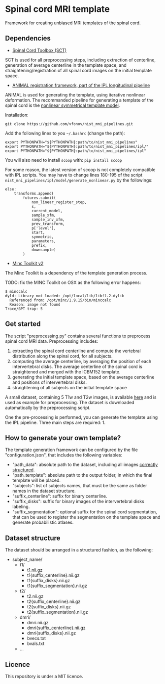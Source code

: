 # Spinal cord MRI template
Framework for creating unbiased MRI templates of the spinal cord.

## Dependencies
- [Spinal Cord Toolbox (SCT)](https://github.com/neuropoly/spinalcordtoolbox)

SCT is used for all preprocessing steps, including extraction of centerline, generation of average centerline in the template space, and straightening/registration of all spinal cord images on the initial template space.

- [ANIMAL registration framework, part of the IPL longitudinal pipeline](https://github.com/vfonov/nist_mni_pipelines)

ANIMAL is used for generating the template, using iterative nonlinear deformation.
The recommanded pipeline for generating a template of the spinal cord is the [nonlinear symmetrical template model](https://github.com/vfonov/nist_mni_pipelines/blob/master/examples/synthetic_tests/test_model_creation/scoop_test_nl_sym.py).

Installation:

`git clone https://github.com/vfonov/nist_mni_pipelines.git`

Add the following lines to you `~/.bashrc` (change the path): 
```
export PYTHONPATH="${PYTHONPATH}:path/to/nist_mni_pipelines"
export PYTHONPATH="${PYTHONPATH}:path/to/nist_mni_pipelines/ipl/"
export PYTHONPATH="${PYTHONPATH}:path/to/nist_mni_pipelines/ipl"
```

You will also need to install `scoop` with: `pip install scoop`

For some reason, the latest version of scoop is not completely compatible with IPL scripts. You may have to change lines 180-195 of the script `nist_mni_pipelines/ipl/model/generate_nonlinear.py` by the followings:
```
else:
    transforms.append(
        futures.submit(
            non_linear_register_step,
            s,
            current_model,
            sample_xfm,
            sample_inv_xfm,
            prev_transform,
            p['level'],
            start,
            symmetric,
            parameters,
            prefix,
            downsample)
        )
```

- [Minc Toolkit v2](http://bic-mni.github.io/)

The Minc Toolkit is a dependency of the template generation process.

TODO: fix the MINC Toolkit on OSX as the following error happens:
```
$ minccalc
dyld: Library not loaded: /opt/local/lib/libfl.2.dylib
  Referenced from: /opt/minc/1.9.15/bin/minccalc
  Reason: image not found
Trace/BPT trap: 5
```

## Get started
The script "preprocessing.py" contains several functions to preprocess spinal cord MRI data. Preprocessing includes:
1) extracting the spinal cord centerline and compute the vertebral distribution along the spinal cord, for all subjects.
2) computing the average centerline, by averaging the position of each intervertebral disks. The average centerline of the spinal cord is straightened and merged with the ICBM152 template.
3) generating the initial template space, based on the average centerline and positions of intervertebral disks.
4) straightening of all subjects on the initial template space

A small dataset, containing 5 T1w and T2w images, is available [here](https://osf.io/h73cm/) and is used as example for preprocessing. The dataset is downloaded automatically by the preprocessing script.

One the pre-processing is performed, you can generate the template using the IPL pipeline. Three main steps are required:
1. 

## How to generate your own template?
The template generation framework can be configured by the file "configuration.json", that includes the following variables:
- "path_data": absolute path to the dataset, including all images [correctly structured](#dataset-structure).
- "path_template": absolute path to the output folder, in which the final template will be placed.
- "subjects": list of subjects names, that must be the same as folder names in the dataset structure.
- "suffix_centerline": suffix for binary centerline.
- "suffix_disks": suffix for binary images of the intervertebral disks labeling.
- "suffix_segmentation": optional suffix for the spinal cord segmentation, that can be used to register the segmentation on the template space and generate probabilistic atlases.

## Dataset structure
The dataset should be arranged in a structured fashion, as the following:
- subject_name/
    - t1/
        - t1.nii.gz
        - t1{suffix_centerline}.nii.gz
        - t1{suffix_disks}.nii.gz
        - t1{suffix_segmentation}.nii.gz
    - t2/
        - t2.nii.gz
        - t2{suffix_centerline}.nii.gz
        - t2{suffix_disks}.nii.gz
        - t2{suffix_segmentation}.nii.gz
    - dmri/
        - dmri.nii.gz
        - dmri{suffix_centerline}.nii.gz
        - dmri{suffix_disks}.nii.gz
        - bvecs.txt
        - bvals.txt
    - ...

## Licence
This repository is under a MIT licence.
